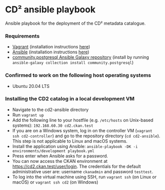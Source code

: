 # CD² ansible playbook 

Ansible playbook for the deployment of the CD² metadata catalogue.

### Requirements
- [Vagrant](https://www.vagrantup.com) (installation instructions [here](https://www.vagrantup.com/downloads))
- [Ansible](https://ansible.com) (installation instructions [here](https://docs.ansible.com/ansible/latest/installation_guide/intro_installation.html#installing-the-ansible-community-package))
- [community.postgresql Ansible Galaxy repository](https://galaxy.ansible.com/community/postgresql) (install by running `ansible-galaxy collection install community.postgresql`)

###  Confirmed to work on the following host operating systems
- Ubuntu 20.04 LTS

###  Installing the CD2 catalog in a local development VM
- Navigate to the cd2-ansible directory
- Run `vagrant up`
- Add the following line to your hostfile (e.g. `/etc/hosts` on Unix-based systems): `192.168.60.30 cd2.ckan.test`
- If you are on a Windows system, log in on the controller VM (`vagrant ssh cd2-controller`) and go to the repository directory (`cd cd2-ansible`). This step is not applicable to Linux and macOS systems.
- Install the application using Ansible: `ansible-playbook -DK -i environments/development playbook.yml`
- Press enter when Ansible asks for a password.
- You can now access the CKAN environment at <https://cd2.ckan.test/user/login>. The credentials for the default administrative user are: username `ckanadmin` and password `testtest`.
- To log into the virtual machine using SSH, run `vagrant ssh` (on Linux or macOS) or `vagrant ssh cd2` (on Windows)
